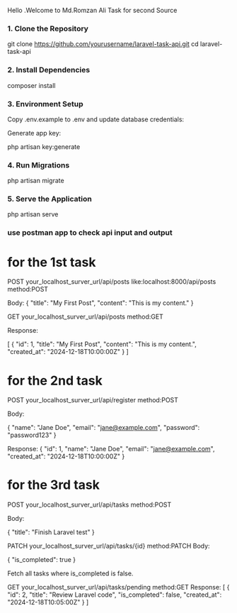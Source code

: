 Hello .Welcome to Md.Romzan Ali Task for second Source 


### 1. Clone the Repository


git clone https://github.com/yourusername/laravel-task-api.git
cd laravel-task-api


### 2. Install Dependencies

composer install

### 3. Environment Setup
Copy .env.example to .env and update database credentials:

Generate app key:

php artisan key:generate


### 4. Run Migrations

php artisan migrate

### 5. Serve the Application

php artisan serve

 
### use postman app to check api input and output
# for the 1st task

POST your_localhost_surver_url/api/posts
like:localhost:8000/api/posts
method:POST 

Body:
{
  "title": "My First Post",
  "content": "This is my content."
}


GET your_localhost_surver_url/api/posts
method:GET

Response:

[
  {
    "id": 1,
    "title": "My First Post",
    "content": "This is my content.",
    "created_at": "2024-12-18T10:00:00Z"
  }
]


# for the 2nd task
POST your_localhost_surver_url/api/register
method:POST

Body:

{
  "name": "Jane Doe",
  "email": "jane@example.com",
  "password": "password123"
}


Response:
{
  "id": 1,
  "name": "Jane Doe",
  "email": "jane@example.com",
  "created_at": "2024-12-18T10:00:00Z"
}

# for the 3rd task
POST your_localhost_surver_url/api/tasks
method:POST

Body:

{
  "title": "Finish Laravel test"
}


PATCH your_localhost_surver_url/api/tasks/{id}
method:PATCH
Body:

{
  "is_completed": true
}

Fetch all tasks where is_completed is false.

GET your_localhost_surver_url/api/tasks/pending
method:GET
Response:
[
  {
    "id": 2,
    "title": "Review Laravel code",
    "is_completed": false,
    "created_at": "2024-12-18T10:05:00Z"
  }
]
